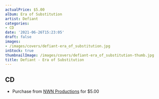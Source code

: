 ```yaml
---
actualPrice: $5.00
album: Era of Substitution
artist: Defiant
categories:
- CD
date: '2021-06-26T15:23:05'
draft: false
images:
- /images/covers/defiant-era_of_substitution.jpg
inStock: true
thumbnailImage: /images/covers/defiant-era_of_substitution-thumb.jpg
title: Defiant - Era of Substitution
---
```


## CD
* Purchase from [NWN Productions](http://shop.nwnprod.com/index.php?route=product/product&path=93&product_id=1636&sort=pd.name&order=ASC) for $5.00
